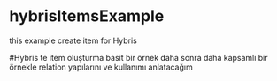 # hybrisItemsExample
this example create item for Hybris 


#Hybris te item oluşturma basit bir örnek daha sonra daha kapsamlı bir örnekle relation yapılarını ve kullanımı anlatacağım
